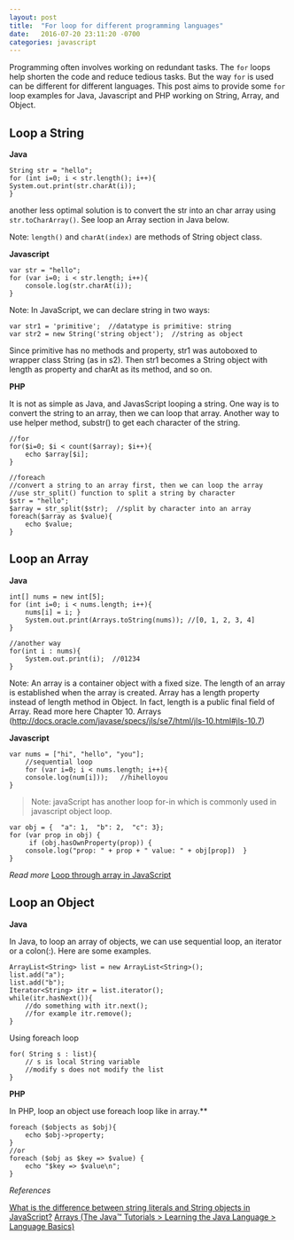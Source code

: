 ```yaml
---
layout: post
title:  "For loop for different programming languages"
date:   2016-07-20 23:11:20 -0700
categories: javascript
---
```


Programming often involves working on redundant tasks. The `for` loops help shorten the code and reduce tedious tasks. But the way `for` is used can be different for different languages. This post aims to provide some `for` loop examples for Java, Javascript and PHP working on String, Array, and Object.

## Loop a String
**Java**
```
String str = "hello";
for (int i=0; i < str.length(); i++){
System.out.print(str.charAt(i));
}
```
another less optimal solution is to convert the str into an char array using `str.toCharArray()`.  See loop an Array section in Java below.

Note:
`length()` and `charAt(index)` are methods of String object class.

**Javascript**

```
var str = "hello";
for (var i=0; i < str.length; i++){
    console.log(str.charAt(i));
}
```

Note:
In JavaScript, we can declare string in two ways:

```
var str1 = 'primitive';  //datatype is primitive: string
var str2 = new String('string object');  //string as object
```

Since primitive has no methods and property, str1 was autoboxed to wrapper class String (as in s2). Then str1 becomes a String object with length as property and charAt as its method, and so on.

**PHP**

It is not as simple as Java, and JavasScript looping a string. One way is to convert the string to an array, then we can loop that array. Another way to use helper method, substr() to get each character of the string.

```
//for
for($i=0; $i < count($array); $i++){
	echo $array[$i];
}
```

```
//foreach
//convert a string to an array first, then we can loop the array
//use str_split() function to split a string by character
$str = "hello";
$array = str_split($str);  //split by character into an array
foreach($array as $value){
	echo $value;
}
```

## Loop an Array
**Java**
```
int[] nums = new int[5];
for (int i=0; i < nums.length; i++){
	nums[i] = i; }
	System.out.print(Arrays.toString(nums)); //[0, 1, 2, 3, 4]
}
```

```
//another way
for(int i : nums){
	System.out.print(i);  //01234
}
```
Note: An array is a container object with a fixed size. The length of an array is established when the array is created. Array has a length property instead of length method in Object. In fact, length is a public final field of Array. 
Read more here Chapter 10. Arrays (http://docs.oracle.com/javase/specs/jls/se7/html/jls-10.html#jls-10.7)

**Javascript**
```
var nums = ["hi", "hello", "you"];
	//sequential loop
	for (var i=0; i < nums.length; i++){
	console.log(num[i]));   //hihelloyou
}
```

> Note: javaScript has another loop for-in which is commonly used in javascript object loop.
```
var obj = {  "a": 1,  "b": 2,  "c": 3};
for (var prop in obj) { 
	 if (obj.hasOwnProperty(prop)) {
	console.log("prop: " + prop + " value: " + obj[prop])  }
}
```
*Read more*
[Loop through array in JavaScript](http://stackoverflow.com/questions/3010840/loop-through-array-in-javascript)

## Loop an Object
**Java**

In Java, to loop an array of objects, we can use sequential loop, an iterator or a colon(:). Here are some examples.
```
ArrayList<String> list = new ArrayList<String>();
list.add("a");
list.add("b");
Iterator<String> itr = list.iterator();
while(itr.hasNext()){
	//do something with itr.next();
	//for example itr.remove();
}
```

Using foreach loop
```
for( String s : list){
	// s is local String variable
	//modify s does not modify the list
}
```

**PHP**

In PHP, loop an object use foreach loop like in array.**

```
foreach ($objects as $obj){
	echo $obj->property;
}
//or
foreach ($obj as $key => $value) {
	echo "$key => $value\n";
}
```

*References*

[What is the difference between string literals and String objects in JavaScript?](http://stackoverflow.com/questions/17256182/what-is-the-difference-between-string-literals-and-string-objects-in-javascript)
[Arrays (The Java™ Tutorials > Learning the Java Language > Language Basics)](https://docs.oracle.com/javase/tutorial/java/nutsandbolts/arrays.html)
